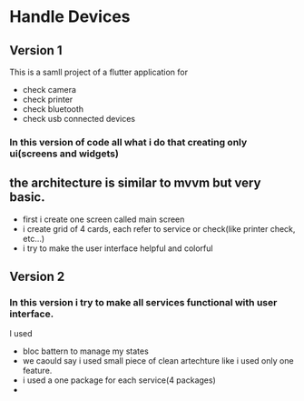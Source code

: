 # Handle Devices

## Version 1
This is a samll project of a flutter application for 
- check camera
- check printer
- check bluetooth
- check usb connected devices

### In this version of code all what i do that creating only ui(screens and widgets)
## the architecture is similar to mvvm but very basic.
- first i create one screen called main screen
- i create grid of 4 cards, each refer to service or check(like printer check, etc...)
- i try to make the user interface helpful and colorful


## Version 2
### In this version i try to make all services functional with user interface.
I used
- bloc battern to manage my states
- we caould say i used small piece of clean artechture like i used only one feature.
- i used a one package for each service(4 packages)
- 
